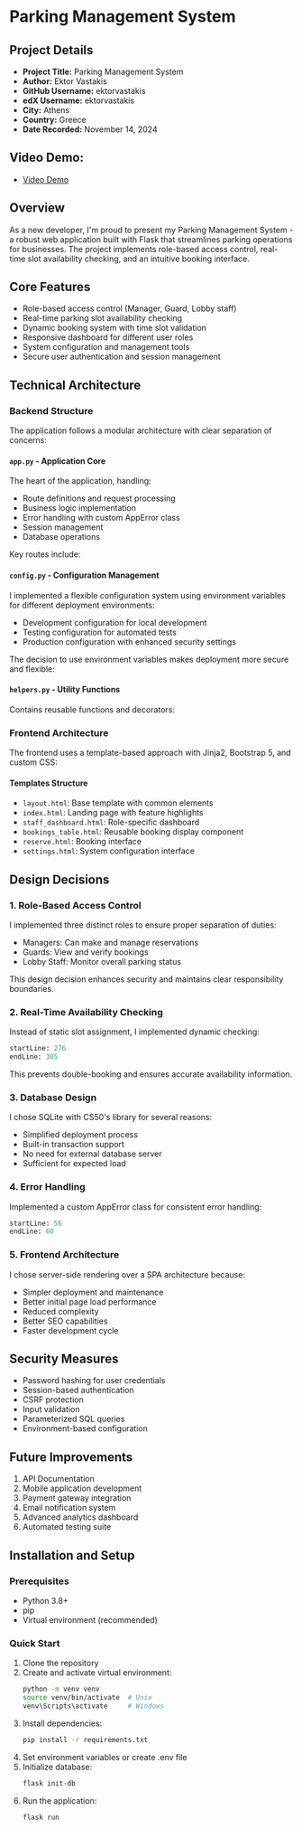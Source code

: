 # Parking Management System

## Project Details

- **Project Title:** Parking Management System
- **Author:** Ektor Vastakis
- **GitHub Username:** ektorvastakis
- **edX Username:** ektorvastakis
- **City:** Athens
- **Country:** Greece
- **Date Recorded:** November 14, 2024

## Video Demo:

- [Video Demo](https://www.youtube.com/watch?v=Y7NqYSFZBGw&ab_channel=EktwrVastakis)

## Overview

As a new developer, I'm proud to present my Parking Management System - a robust web application built with Flask that streamlines parking operations for businesses. The project implements role-based access control, real-time slot availability checking, and an intuitive booking interface.

## Core Features

- Role-based access control (Manager, Guard, Lobby staff)
- Real-time parking slot availability checking
- Dynamic booking system with time slot validation
- Responsive dashboard for different user roles
- System configuration and management tools
- Secure user authentication and session management

## Technical Architecture

### Backend Structure

The application follows a modular architecture with clear separation of concerns:

#### `app.py` - Application Core

The heart of the application, handling:

- Route definitions and request processing
- Business logic implementation
- Error handling with custom AppError class
- Session management
- Database operations

Key routes include:

#### `config.py` - Configuration Management

I implemented a flexible configuration system using environment variables for different deployment environments:

- Development configuration for local development
- Testing configuration for automated tests
- Production configuration with enhanced security settings

The decision to use environment variables makes deployment more secure and flexible:

#### `helpers.py` - Utility Functions

Contains reusable functions and decorators:

### Frontend Architecture

The frontend uses a template-based approach with Jinja2, Bootstrap 5, and custom CSS:

#### Templates Structure

- `layout.html`: Base template with common elements
- `index.html`: Landing page with feature highlights
- `staff_dashboard.html`: Role-specific dashboard
- `bookings_table.html`: Reusable booking display component
- `reserve.html`: Booking interface
- `settings.html`: System configuration interface

## Design Decisions

### 1. Role-Based Access Control

I implemented three distinct roles to ensure proper separation of duties:

- Managers: Can make and manage reservations
- Guards: View and verify bookings
- Lobby Staff: Monitor overall parking status

This design decision enhances security and maintains clear responsibility boundaries.

### 2. Real-Time Availability Checking

Instead of static slot assignment, I implemented dynamic checking:

```python:app.py
startLine: 276
endLine: 305
```

This prevents double-booking and ensures accurate availability information.

### 3. Database Design

I chose SQLite with CS50's library for several reasons:

- Simplified deployment process
- Built-in transaction support
- No need for external database server
- Sufficient for expected load

### 4. Error Handling

Implemented a custom AppError class for consistent error handling:

```python:app.py
startLine: 56
endLine: 60
```

### 5. Frontend Architecture

I chose server-side rendering over a SPA architecture because:

- Simpler deployment and maintenance
- Better initial page load performance
- Reduced complexity
- Better SEO capabilities
- Faster development cycle

## Security Measures

- Password hashing for user credentials
- Session-based authentication
- CSRF protection
- Input validation
- Parameterized SQL queries
- Environment-based configuration

## Future Improvements

1. API Documentation
2. Mobile application development
3. Payment gateway integration
4. Email notification system
5. Advanced analytics dashboard
6. Automated testing suite

## Installation and Setup

### Prerequisites

- Python 3.8+
- pip
- Virtual environment (recommended)

### Quick Start

1. Clone the repository
2. Create and activate virtual environment:
   ```bash
   python -m venv venv
   source venv/bin/activate  # Unix
   venv\Scripts\activate     # Windows
   ```
3. Install dependencies:
   ```bash
   pip install -r requirements.txt
   ```
4. Set environment variables or create .env file
5. Initialize database:
   ```bash
   flask init-db
   ```
6. Run the application:
   ```bash
   flask run
   ```
